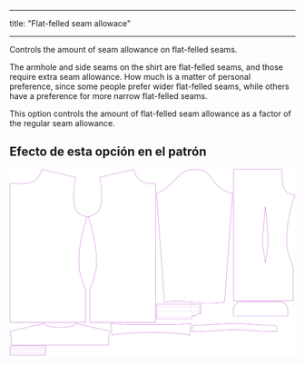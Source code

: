 - - -
title: "Flat-felled seam allowace"
- - -

Controls the amount of seam allowance on flat-felled seams.

The armhole and side seams on the shirt are flat-felled seams, and those require extra seam allowance. How much is a matter of personal preference, since some people prefer wider flat-felled seams, while others have a preference for more narrow flat-felled seams.

This option controls the amount of flat-felled seam allowance as a factor of the regular seam allowance.

## Efecto de esta opción en el patrón

![Esta imagen muestra el efecto de esta opción superponiendo varias variantes que tienen un valor diferente para esta opción](simon_ffsa_sample.svg "Efecto de esta opción en el patrón")
